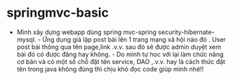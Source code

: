 # springmvc-basic
- Mình xây dựng webapp dùng spring mvc-spring security-hibernate-mysql. - Ứng dụng giả lập post bài lên 1 trang mạng xã hội nào đó . User post bài thông qua tên page,link .v.v. sau đó sẽ được admin duyệt xem bài đó có được đăng hay không. - Do mình tự học với lại làm chức năng cơ bản và có một số chỗ đặt tên service, DAO ,.v.v. hay là cách thức đặt tên trong java không đúng thì chịu khó đọc code giúp mình nhé!!
